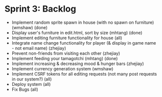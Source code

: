 # Sprint 3: Backlog
* Implement random sprite spawn in house (with no spawn on furniture) (wmshaw) (done)
* Display user's furniture in edit.html, sort by size (mhtang) (done)
* Implement editing furniture functionality for house (all)
* Integrate name change functionality for player (& display in game name - not email name) (zhejiay)
* Prevent non-friends from visiting each other (zhejiay)
* Implement feeding your tamagotchi (mhtang) (done)
* Implement increasing & decreasing mood & hunger bars (zhejiay)
* Implement currency generation system (wmshaw)
* Implement CSRF tokens for all editing requests (not many post requests in our system?) (all)
* Deploy system (all)
* Fix Bugs (all)
